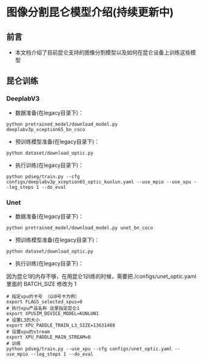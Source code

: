 # 图像分割昆仑模型介绍(持续更新中)

## 前言

* 本文档介绍了目前昆仑支持的图像分割模型以及如何在昆仑设备上训练这些模型

## 昆仑训练

### DeeplabV3
* 数据准备(在legacy目录下)：

```shell
python pretrained_model/download_model.py deeplabv3p_xception65_bn_coco
```

* 预训练模型准备(在legacy目录下)：

```shell
python dataset/download_optic.py
```


* 执行训练(在legacy目录下)：

```shell
python pdseg/train.py --cfg configs/deeplabv3p_xception65_optic_kunlun.yaml --use_mpio --use_xpu --log_steps 1 --do_eval
```

### Unet
* 数据准备(在legacy目录下)：

```shell
python pretrained_model/download_model.py unet_bn_coco
```

* 预训练模型准备(在legacy目录下)：

```shell
python dataset/download_optic.py
```


* 执行训练(在legacy目录下)：

因为昆仑1的内存不够，在用昆仑1训练的时候，需要把./configs/unet_optic.yaml 里面的 BATCH_SIZE 
修改为 1

```shell
# 指定xpu的卡号 （以0号卡为例）
export FLAGS_selected_xpus=0
# 执行xpu产品名称 这里指定昆仑1
export XPUSIM_DEVICE_MODEL=KUNLUN1
# 设置L3的大小
export XPU_PADDLE_TRAIN_L3_SIZE=13631488
# 设置xpu的stream
export XPU_PADDLE_MAIN_STREAM=0
# 训练
python pdseg/train.py --use_xpu --cfg configs/unet_optic.yaml --use_mpio --log_steps 1 --do_eval
```

